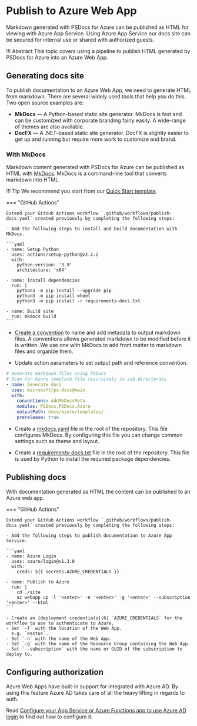 # Publish to Azure Web App

Markdown generated with PSDocs for Azure can be published as HTML for viewing with Azure App Service.
Using Azure App Service our docs site can be secured for internal use or shared with authorized guests.

!!! Abstract
    This topic covers using a pipeline to publish HTML generated by PSDocs for Azure into an Azure Web App.

## Generating docs site

To publish documentation to an Azure Web App, we need to generate HTML from markdown.
There are several widely used tools that help you do this.
Two open source examples are:

- **MkDocs** &mdash; A Python-based static site generator.
  MkDocs is fast and can be customized with corporate branding fairly easily.
  A wide-range of themes are also available.
- **DocFX** &mdash; A .NET-based static site generator.
  DocFX is slightly easier to get up and running but require more work to customize and brand.

### With MkDocs

Markdown content generated with PSDocs for Azure can be published as HTML with [MkDocs][1].
MkDocs is a command-line tool that converts markdown into HTML.

!!! Tip
    We recommend you start from our [Quick Start template][2].

  [1]: https://www.mkdocs.org/
  [2]: https://aka.ms/ps-docs-azure-quickstart

=== "GitHub Actions"

    Extend your GitHub Actions workflow `.github/workflows/publish-docs.yaml` created previously by completing the following steps:

    - Add the following steps to install and build documentation with MkDocs.

    ```yaml
    - name: Setup Python
      uses: actions/setup-python@v2.2.2
      with:
        python-version: '3.9'
        architecture: 'x64'

    - name: Install dependencies
      run: |
        python3 -m pip install --upgrade pip
        python3 -m pip install wheel
        python3 -m pip install -r requirements-docs.txt

    - name: Build site
      run: mkdocs build
    ```

- [Create a convention][3] to name and add metadata to output markdown files.
  A conventions allows generated markdown to be modified before it is written.
  We use one with MkDocs to add front matter to markdown files and organize them.

- Update action parameters to set output path and reference convention.

```yaml
# Generate markdown files using PSDocs
# Scan for Azure template file recursively in sub-directories
- name: Generate docs
  uses: microsoft/ps-docs@main
  with:
    conventions: AddMkDocsMeta
    modules: PSDocs,PSDocs.Azure
    outputPath: docs/azure/templates/
    prerelease: true
```

- Create a [mkdocs.yaml][4] file in the root of the repository.
  This file configures MkDocs.
  By configuring this file you can change common settings such as theme and layout.

- Create a [requirements-docs.txt][5] file in the root of the repository.
  This file is used by Python to install the required package dependencies.

  [3]: https://github.com/Azure/PSDocs.Azure-quickstart/blob/main/.ps-docs/MkDocs.Doc.ps1
  [4]: https://github.com/Azure/PSDocs.Azure-quickstart/blob/main/mkdocs.yml
  [5]: https://github.com/Azure/PSDocs.Azure-quickstart/blob/main/requirements-docs.txt

<!--

### With DocFX

Markdown content generated with PSDocs for Azure can be published as HTML with [DocFX][2].
DocFX is a command-line tool that converts markdown into HTML.

  [2]: https://dotnet.github.io/docfx/

=== "Azure Pipelines"

    In your Azure DevOps YAML pipeline `.azure-pipelines/build-arm.yaml` created previously:

    - Add a new stage to publish the docs site to Azure App Service.

    ```yaml
    stages:

    # Build pipeline
    - stage: Build
      displayName: Build
      jobs:

      - job:
        displayName: 'Documentation'
        pool:
          vmImage: $(imageName)
        steps:

        # Install pipeline dependencies
        - powershell: ./.azure-pipelines/pipeline-deps.ps1
          displayName: 'Install dependencies'

        - task: UniversalPackages@0
          displayName: 'Download docfx'
          inputs:
            command: download
            vstsFeed: 'Tools'
            vstsFeedPackage: 'docfx'
            vstsPackageVersion: 2.56.2
            downloadDirectory: out/docfx

        - task: UniversalPackages@0
          displayName: 'Download wkhtmltopdf'
          inputs:
            command: download
            vstsFeed: 'Tools'
            vstsFeedPackage: 'wkhtmltopdf'
            vstsPackageVersion: 0.12.5
            downloadDirectory: out/wkhtmltopdf

        # Build documentation
        - pwsh: Invoke-Build BuildDocs
          displayName: 'Build documentation'

        - publish: out/docs/_site
          displayName: 'Publish docs site'
          artifact: docs-site
    ```

## Publishing to Web App

=== "Azure Pipelines"

    In your Azure DevOps YAML pipeline `.azure-pipelines/build-arm.yaml` created previously:

    - Add a new stage to publish the docs site to Azure App Service.

    ```yaml
    # Docs pipeline
    - stage: Publish
      displayName: Publish
      dependsOn: Build
      variables:
        ${{ if eq(variables['Build.SourceBranch'], 'refs/heads/master') }}:
          publishSlot: staging
        ${{ if ne(variables['Build.SourceBranch'], 'refs/heads/master') }}:
          publishSlot: preview
      jobs:
      - job:
        steps:
    #   - template: jobs/docs.deploy.yaml
    #     parameters:
    #       connectionService: '<subscription_name>'
    #       outPath: '$(Build.SourcesDirectory)/out/'
    #       slotName: '$(publishSlot)'

        # Get docs
        - task: DownloadPipelineArtifact@1
          displayName: 'Download docs'
          inputs:
            artifactName: '${{ parameters.artifact }}'
            downloadPath: '${{ parameters.outPath }}docs-site/'

            # Package web site
        - task: ArchiveFiles@2
          displayName: 'Package site'
          inputs:
            archiveType: zip
            includeRootFolder: false
            rootFolderOrFile: '${{ parameters.outPath }}docs-site/'
            archiveFile: '${{ parameters.outPath }}docs-site.zip'

        # Deploy web site
        - task: AzureRmWebAppDeployment@4
          displayName: 'Deploy docs site'
          inputs:
            azureSubscription: '${{ parameters.connectionService }}'
            WebAppName: ${{ parameters.appName }}
            deployToSlotOrASE: true
            ResourceGroupName: ${{ parameters.resourceGroup }}
            SlotName: ${{ parameters.slotName }}
            DeploymentType: zipDeploy
            packageForLinux: '${{ parameters.outPath }}docs-site.zip'

    ```

-->

## Publishing docs

With documentation generated as HTML the content can be published to an Azure web app.

=== "GitHub Actions"

    Extend your GitHub Actions workflow `.github/workflows/publish-docs.yaml` created previously by completing the following steps:

    - Add the following steps to publish documentation to Azure App Service.

    ```yaml
    - name: Azure Login
      uses: azure/login@v1.3.0
      with:
        creds: ${{ secrets.AZURE_CREDENTIALS }}

    - name: Publish to Azure
      run: |
        cd ./site
        az webapp up -l '<enter>' -n '<enter>' -g '<enter>' --subscription '<enter>' --html
    ```

    - Create an [deployment credentials][6] `AZURE_CREDENTIALS` for the workflow to use to authenticate to Azure.
    - Set `-l` with the location of the Web App.
      e.g. `eastus`.
    - Set `-n` with the name of the Web App.
    - Set `-g` with the name of the Resource Group containing the Web App.
    - Set `--subscription` with the name or GUID of the subscription to deploy to.

  [6]: https://github.com/azure/login#configure-deployment-credentials

## Configuring authorization

Azure Web Apps have built-in support for integrated with Azure AD.
By using this feature Azure AD takes care of all the heavy lifting in regards to auth.

Read [Configure your App Service or Azure Functions app to use Azure AD login][7] to find out how to configure it.

  [7]: https://docs.microsoft.com/azure/app-service/configure-authentication-provider-aad
